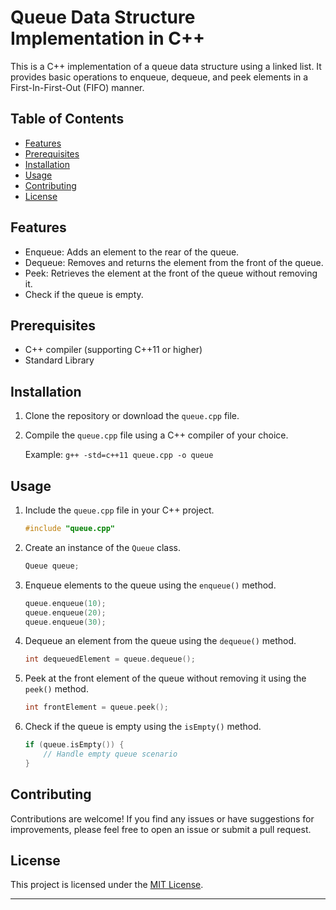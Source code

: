 # Queue Data Structure Implementation in C++

This is a C++ implementation of a queue data structure using a linked list. It provides basic operations to enqueue, dequeue, and peek elements in a First-In-First-Out (FIFO) manner.

## Table of Contents

- [Features](#features)
- [Prerequisites](#prerequisites)
- [Installation](#installation)
- [Usage](#usage)
- [Contributing](#contributing)
- [License](#license)

## Features

- Enqueue: Adds an element to the rear of the queue.
- Dequeue: Removes and returns the element from the front of the queue.
- Peek: Retrieves the element at the front of the queue without removing it.
- Check if the queue is empty.

## Prerequisites

- C++ compiler (supporting C++11 or higher)
- Standard Library

## Installation

1. Clone the repository or download the `queue.cpp` file.
2. Compile the `queue.cpp` file using a C++ compiler of your choice.

   Example: `g++ -std=c++11 queue.cpp -o queue`

## Usage

1. Include the `queue.cpp` file in your C++ project.

   ```cpp
   #include "queue.cpp"
   ```

2. Create an instance of the `Queue` class.

   ```cpp
   Queue queue;
   ```

3. Enqueue elements to the queue using the `enqueue()` method.

   ```cpp
   queue.enqueue(10);
   queue.enqueue(20);
   queue.enqueue(30);
   ```

4. Dequeue an element from the queue using the `dequeue()` method.

   ```cpp
   int dequeuedElement = queue.dequeue();
   ```

5. Peek at the front element of the queue without removing it using the `peek()` method.

   ```cpp
   int frontElement = queue.peek();
   ```

6. Check if the queue is empty using the `isEmpty()` method.

   ```cpp
   if (queue.isEmpty()) {
       // Handle empty queue scenario
   }
   ```

## Contributing

Contributions are welcome! If you find any issues or have suggestions for improvements, please feel free to open an issue or submit a pull request.

## License

This project is licensed under the [MIT License](LICENSE).

---